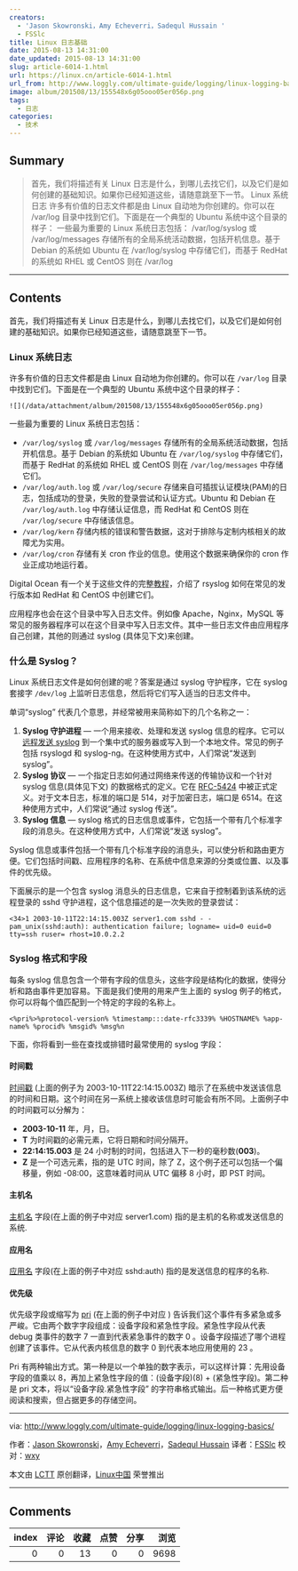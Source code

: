 ```yaml
---
creators:
  - 'Jason Skowronski，Amy Echeverri，Sadequl Hussain '
  - FSSlc
title: Linux 日志基础
date: 2015-08-13 14:31:00
date_updated: 2015-08-13 14:31:00
slug: article-6014-1.html
url: https://linux.cn/article-6014-1.html
url_from: http://www.loggly.com/ultimate-guide/logging/linux-logging-basics/
image: album/201508/13/155548x6g05ooo05er056p.png
tags:
  - 日志
categories:
  - 技术
---
```


## Summary

> 首先，我们将描述有关 Linux 日志是什么，到哪儿去找它们，以及它们是如何创建的基础知识。如果你已经知道这些，请随意跳至下一节。 Linux 系统日志 许多有价值的日志文件都是由 Linux 自动地为你创建的。你可以在 /var/log 目录中找到它们。下面是在一个典型的 Ubuntu 系统中这个目录的样子：  一些最为重要的 Linux 系统日志包括：  /var/log/syslog 或 /var/log/messages 存储所有的全局系统活动数据，包括开机信息。基于 Debian 的系统如 Ubuntu 在 /var/log/syslog 中存储它们，而基于 RedHat 的系统如 RHEL 或 CentOS 则在 /var/log

***

<!-- more -->

## Contents

首先，我们将描述有关 Linux 日志是什么，到哪儿去找它们，以及它们是如何创建的基础知识。如果你已经知道这些，请随意跳至下一节。

### Linux 系统日志

许多有价值的日志文件都是由 Linux 自动地为你创建的。你可以在 `/var/log` 目录中找到它们。下面是在一个典型的 Ubuntu 系统中这个目录的样子：

`![](/data/attachment/album/201508/13/155548x6g05ooo05er056p.png)`

一些最为重要的 Linux 系统日志包括：

* `/var/log/syslog` 或 `/var/log/messages` 存储所有的全局系统活动数据，包括开机信息。基于 Debian 的系统如 Ubuntu 在 `/var/log/syslog` 中存储它们，而基于 RedHat 的系统如 RHEL 或 CentOS 则在 `/var/log/messages` 中存储它们。
* `/var/log/auth.log` 或 `/var/log/secure` 存储来自可插拔认证模块(PAM)的日志，包括成功的登录，失败的登录尝试和认证方式。Ubuntu 和 Debian 在 `/var/log/auth.log` 中存储认证信息，而 RedHat 和 CentOS 则在 `/var/log/secure` 中存储该信息。
* `/var/log/kern` 存储内核的错误和警告数据，这对于排除与定制内核相关的故障尤为实用。
* `/var/log/cron` 存储有关 cron 作业的信息。使用这个数据来确保你的 cron 作业正成功地运行着。

Digital Ocean 有一个关于这些文件的完整[教程](https://www.digitalocean.com/community/tutorials/how-to-view-and-configure-linux-logs-on-ubuntu-and-centos)，介绍了 rsyslog 如何在常见的发行版本如 RedHat 和 CentOS 中创建它们。

应用程序也会在这个目录中写入日志文件。例如像 Apache，Nginx，MySQL 等常见的服务器程序可以在这个目录中写入日志文件。其中一些日志文件由应用程序自己创建，其他的则通过 syslog (具体见下文)来创建。

### 什么是 Syslog？

Linux 系统日志文件是如何创建的呢？答案是通过 syslog 守护程序，它在 syslog 套接字 `/dev/log` 上监听日志信息，然后将它们写入适当的日志文件中。

单词“syslog” 代表几个意思，并经常被用来简称如下的几个名称之一：

1. **Syslog 守护进程** — 一个用来接收、处理和发送 syslog 信息的程序。它可以[远程发送 syslog](https://docs.google.com/document/d/11LXZxWlkNSHkcrCWTUdnLRf_CiZz9kK0cr3yGM_BU_0/edit#heading=h.y2e9tdfk1cdb) 到一个集中式的服务器或写入到一个本地文件。常见的例子包括 rsyslogd 和 syslog-ng。在这种使用方式中，人们常说“发送到 syslog”。
2. **Syslog 协议** — 一个指定日志如何通过网络来传送的传输协议和一个针对 syslog 信息(具体见下文) 的数据格式的定义。它在 [RFC-5424](https://tools.ietf.org/html/rfc5424) 中被正式定义。对于文本日志，标准的端口是 514，对于加密日志，端口是 6514。在这种使用方式中，人们常说“通过 syslog 传送”。
3. **Syslog 信息** — syslog 格式的日志信息或事件，它包括一个带有几个标准字段的消息头。在这种使用方式中，人们常说“发送 syslog”。

Syslog 信息或事件包括一个带有几个标准字段的消息头，可以使分析和路由更方便。它们包括时间戳、应用程序的名称、在系统中信息来源的分类或位置、以及事件的优先级。

下面展示的是一个包含 syslog 消息头的日志信息，它来自于控制着到该系统的远程登录的 sshd 守护进程，这个信息描述的是一次失败的登录尝试：

```shell
<34>1 2003-10-11T22:14:15.003Z server1.com sshd - - pam_unix(sshd:auth): authentication failure; logname= uid=0 euid=0 tty=ssh ruser= rhost=10.0.2.2
```

### Syslog 格式和字段

每条 syslog 信息包含一个带有字段的信息头，这些字段是结构化的数据，使得分析和路由事件更加容易。下面是我们使用的用来产生上面的 syslog 例子的格式，你可以将每个值匹配到一个特定的字段的名称上。

```shell
<%pri%>%protocol-version% %timestamp:::date-rfc3339% %HOSTNAME% %app-name% %procid% %msgid% %msg%n
```

下面，你将看到一些在查找或排错时最常使用的 syslog 字段：

#### 时间戳

[时间戳](https://tools.ietf.org/html/rfc5424#section-6.2.3) (上面的例子为 2003-10-11T22:14:15.003Z) 暗示了在系统中发送该信息的时间和日期。这个时间在另一系统上接收该信息时可能会有所不同。上面例子中的时间戳可以分解为：

* **2003-10-11** 年，月，日。
* **T** 为时间戳的必需元素，它将日期和时间分隔开。
* **22:14:15.003** 是 24 小时制的时间，包括进入下一秒的毫秒数(**003**)。
* **Z** 是一个可选元素，指的是 UTC 时间，除了 Z，这个例子还可以包括一个偏移量，例如 -08:00，这意味着时间从 UTC 偏移 8 小时，即 PST 时间。

#### 主机名

[主机名](https://tools.ietf.org/html/rfc5424#section-6.2.4) 字段(在上面的例子中对应 server1.com) 指的是主机的名称或发送信息的系统.

#### 应用名

[应用名](https://tools.ietf.org/html/rfc5424#section-6.2.5) 字段(在上面的例子中对应 sshd:auth) 指的是发送信息的程序的名称.

#### 优先级

优先级字段或缩写为 [pri](https://tools.ietf.org/html/rfc5424#section-6.2.1) (在上面的例子中对应 ) 告诉我们这个事件有多紧急或多严峻。它由两个数字字段组成：设备字段和紧急性字段。紧急性字段从代表 debug 类事件的数字 7 一直到代表紧急事件的数字 0 。设备字段描述了哪个进程创建了该事件。它从代表内核信息的数字 0 到代表本地应用使用的 23 。

Pri 有两种输出方式。第一种是以一个单独的数字表示，可以这样计算：先用设备字段的值乘以 8，再加上紧急性字段的值：(设备字段)(8) + (紧急性字段)。第二种是 pri 文本，将以“设备字段.紧急性字段” 的字符串格式输出。后一种格式更方便阅读和搜索，但占据更多的存储空间。

---

via: <http://www.loggly.com/ultimate-guide/logging/linux-logging-basics/>

作者：[Jason Skowronski](https://www.linkedin.com/in/jasonskowronski)，[Amy Echeverri](https://www.linkedin.com/in/amyecheverri)，[Sadequl Hussain](https://www.linkedin.com/pub/sadequl-hussain/14/711/1a7) 译者：[FSSlc](https://github.com/FSSlc) 校对：[wxy](https://github.com/wxy)

本文由 [LCTT](https://github.com/LCTT/TranslateProject) 原创翻译，[Linux中国](https://linux.cn/) 荣誉推出

***

## Comments


|   index |   评论 |   收藏 |   点赞 |   分享 |   浏览 |
|--------:|-------:|-------:|-------:|-------:|-------:|
|       0 |      0 |     13 |      0 |      0 |   9698 |
